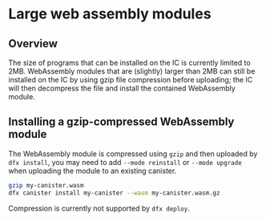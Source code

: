 # Large web assembly modules

## Overview

The size of programs that can be installed on the IC is currently limited to 2MB.
WebAssembly modules that are (slightly) larger than 2MB can still be installed on the IC by using gzip file compression before uploading; the IC will then decompress the file and install the contained WebAssembly module.

## Installing a gzip-compressed WebAssembly module

The WebAssembly module is compressed using `gzip` and then uploaded by `dfx install`, you may need to add `--mode reinstall` or `--mode upgrade` when uploading the module to an existing canister.

``` bash
gzip my-canister.wasm
dfx canister install my-canister --wasm my-canister.wasm.gz
```

Compression is currently not supported by `dfx deploy`.
